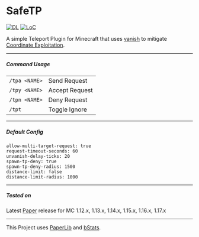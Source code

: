 # SafeTP

[![DL](https://img.shields.io/github/downloads/nothub/SafeTP/total?label=DL&style=popout-square)](https://github.com/nothub/SafeTP/releases/latest)
[![LoC](https://img.shields.io/tokei/lines/github/nothub/SafeTP?label=LoC&style=popout-square)](https://github.com/nothub/SafeTP)

A simple Teleport Plugin for Minecraft that uses [vanish](https://hub.spigotmc.org/javadocs/spigot/org/bukkit/entity/Player.html#hidePlayer-org.bukkit.plugin.Plugin-org.bukkit.entity.Player-)
to mitigate [Coordinate Exploitation](https://2b2t.miraheze.org/wiki/Coordinate_Exploits#Debug_Exploit/).

---

##### Command Usage

|||
| ------------- | --------------- |
| `/tpa <NAME>` | Send Request    |
| `/tpy <NAME>` | Accept Request  |
| `/tpn <NAME>` | Deny Request    |
| `/tpt`        | Toggle Ignore   |

---

##### Default Config

```
allow-multi-target-request: true
request-timeout-seconds: 60
unvanish-delay-ticks: 20
spawn-tp-deny: true
spawn-tp-deny-radius: 1500
distance-limit: false
distance-limit-radius: 1000
```

---

##### Tested on
Latest [Paper](https://papermc.io/) release for MC 1.12.x, 1.13.x, 1.14.x, 1.15.x, 1.16.x, 1.17.x

---
This Project uses [PaperLib](https://github.com/PaperMC/PaperLib) and [bStats](https://github.com/Bastian/bStats).
